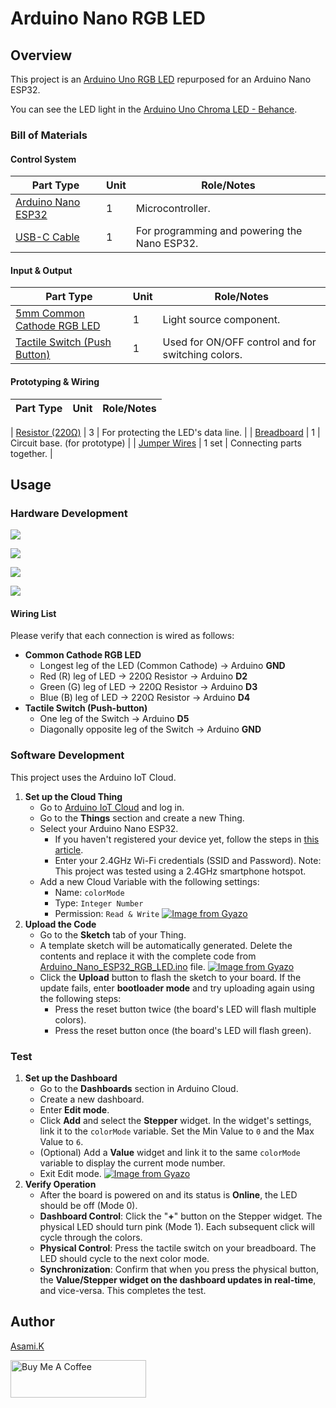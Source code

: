 # Arduino Nano RGB LED

## Overview

This project is an [Arduino Uno RGB LED](https://github.com/asamiile/diy-electronics/tree/main/Arduino_Uno_RGB_LED) repurposed for an Arduino Nano ESP32.

You can see the LED light in the [Arduino Uno Chroma LED - Behance](https://www.behance.net/gallery/229627251/Arduino-Uno-Chroma-LED).


### Bill of Materials

#### Control System

| Part Type                                     | Unit | Role/Notes                                   |
| --------------------------------------------- | ---- | -------------------------------------------- |
| [Arduino Nano ESP32](https://amzn.to/452q2dH) | 1    | Microcontroller.                             |
| [USB-C Cable](https://amzn.to/4lU4bdZ)        | 1    | For programming and powering the Nano ESP32. |


#### Input & Output

| Part Type                                               | Unit | Role/Notes                                        |
| ------------------------------------------------------- | ---- | ------------------------------------------------- |
| [5mm Common Cathode RGB LED](https://amzn.to/4lmJuaE)   | 1    | Light source component.                           |
| [Tactile Switch (Push Button)](https://amzn.to/3T0gNUF) | 1    | Used for ON/OFF control and for switching colors. |


#### Prototyping & Wiring

| Part Type                                               | Unit  | Role/Notes                                        |
| ------------------------------------------------------- | ----- | ------------------------------------------------- |

| [Resistor (220Ω)](https://amzn.to/4kMejW2) | 3     | For protecting the LED's data line. |
| [Breadboard](https://amzn.to/40bMzlk)      | 1     | Circuit base. (for prototype)       |
| [Jumper Wires](https://amzn.to/45voWYC)    | 1 set | Connecting parts together.          |


## Usage

### Hardware Development

![](https://mir-s3-cdn-cf.behance.net/project_modules/fs_webp/032252232222857.68984c6f142d3.jpg)

![](https://mir-s3-cdn-cf.behance.net/project_modules/hd_webp/1095e9232222857.68984c6f139e4.jpg)

![](https://mir-s3-cdn-cf.behance.net/project_modules/fs_webp/5c3228232222857.68984c6f148b3.jpg)

![](https://mir-s3-cdn-cf.behance.net/project_modules/fs_webp/3b2910232222857.68984c6f150ae.jpg)


#### Wiring List

Please verify that each connection is wired as follows:

- **Common Cathode RGB LED**
  - Longest leg of the LED (Common Cathode) → Arduino **GND**
  - Red (R) leg of LED → 220Ω Resistor → Arduino **D2**
  - Green (G) leg of LED → 220Ω Resistor → Arduino **D3**
  - Blue (B) leg of LED → 220Ω Resistor → Arduino **D4**
- **Tactile Switch (Push-button)**
  - One leg of the Switch → Arduino **D5**
  - Diagonally opposite leg of the Switch → Arduino **GND**


### Software Development

This project uses the Arduino IoT Cloud.

1. **Set up the Cloud Thing**
   - Go to [Arduino IoT Cloud](https://cloud.arduino.cc/) and log in.
   - Go to the **Things** section and create a new Thing.
   - Select your Arduino Nano ESP32.
     - If you haven't registered your device yet, follow the steps in [this article](https://docs.arduino.cc/tutorials/nano-esp32/cloud-setup/).
     - Enter your 2.4GHz Wi-Fi credentials (SSID and Password). 
      Note: This project was tested using a 2.4GHz smartphone hotspot.
   - Add a new Cloud Variable with the following settings:
     - Name: `colorMode`
     - Type: `Integer Number`
     - Permission: `Read & Write`
    [![Image from Gyazo](https://i.gyazo.com/1ab5feb8a2e3802c23280b4c67604f26.png)](https://gyazo.com/1ab5feb8a2e3802c23280b4c67604f26)
2. **Upload the Code**
   - Go to the **Sketch** tab of your Thing.
   - A template sketch will be automatically generated. Delete the contents and replace it with the complete code from [Arduino_Nano_ESP32_RGB_LED.ino](https://github.com/asamiile/diy-electronics/tree/main/Arduino_Nano_ESP32_RGB_LED/sketch/Arduino_Nano_ESP32_RGB_LED/Arduino_Nano_ESP32_RGB_LED.ino) file.
    [![Image from Gyazo](https://i.gyazo.com/5e2e5a0bee07afac0b680496551c4410.png)](https://gyazo.com/5e2e5a0bee07afac0b680496551c4410)
   - Click the **Upload** button to flash the sketch to your board. If the update fails, enter **bootloader mode** and try uploading again using the following steps:
     - Press the reset button twice (the board's LED will flash multiple colors).
     - Press the reset button once (the board's LED will flash green).


### Test

1. **Set up the Dashboard** 
   - Go to the **Dashboards** section in Arduino Cloud.
   - Create a new dashboard.
   - Enter **Edit mode**.
   - Click **Add** and select the **Stepper** widget. In the widget's settings, link it to the `colorMode` variable. Set the Min Value to `0` and the Max Value to `6`.
   - (Optional) Add a **Value** widget and link it to the same `colorMode` variable to display the current mode number.
   - Exit Edit mode.
    [![Image from Gyazo](https://i.gyazo.com/94192f1e5d906190a007f4fb6ecdc9c7.png)](https://gyazo.com/94192f1e5d906190a007f4fb6ecdc9c7)
2. **Verify Operation** 
   - After the board is powered on and its status is **Online**, the LED should be off (Mode 0).
   - **Dashboard Control**: Click the "**+**" button on the Stepper widget. The physical LED should turn pink (Mode 1). Each subsequent click will cycle through the colors.
   - **Physical Control**: Press the tactile switch on your breadboard. The LED should cycle to the next color mode.
   - **Synchronization**: Confirm that when you press the physical button, the **Value/Stepper widget on the dashboard updates in real-time**, and vice-versa. This completes the test.


## Author

[Asami.K](https://asami.tokyo/)

<a href="https://www.buymeacoffee.com/asamiile" target="_blank"><img src="https://cdn.buymeacoffee.com/buttons/v2/default-yellow.png" alt="Buy Me A Coffee" style="height: 60px !important;width: 217px !important;" ></a>
